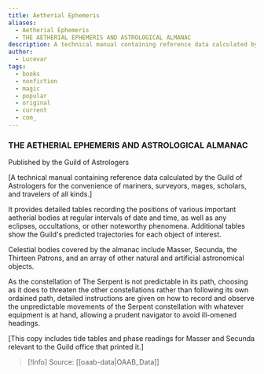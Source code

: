 ```yaml
---
title: Aetherial Ephemeris
aliases:
  - Aetherial Ephemeris
  - THE AETHERIAL EPHEMERIS AND ASTROLOGICAL ALMANAC
description: A technical manual containing reference data calculated by the Guild of Astrologers for the convenience of mariners, surveyors, mages, scholars, and travelers of all kinds.
author:
  - Lucevar
tags:
  - books
  - nonfiction
  - magic
  - popular
  - original
  - current
  - com_
---
```

### THE AETHERIAL EPHEMERIS AND ASTROLOGICAL ALMANAC
Published by the Guild of Astrologers

[A technical manual containing reference data calculated by the Guild of Astrologers for the convenience of mariners, surveyors, mages, scholars, and travelers of all kinds.]

It provides detailed tables recording the positions of various important aetherial bodies at regular intervals of date and time, as well as any eclipses, occultations, or other noteworthy phenomena. Additional tables show the Guild's predicted trajectories for each object of interest. 

Celestial bodies covered by the almanac include Masser, Secunda, the Thirteen Patrons, and an array of other natural and artificial astronomical objects. 

As the constellation of The Serpent is not predictable in its path, choosing as it does to threaten the other constellations rather than following its own ordained path, detailed instructions are given on how to record and observe the unpredictable movements of the Serpent constellation with whatever equipment is at hand, allowing a prudent navigator to avoid ill-omened headings.

[This copy includes tide tables and phase readings for Masser and Secunda relevant to the Guild office that printed it.]

> [!Info]
> Source: [[oaab-data|OAAB_Data]]